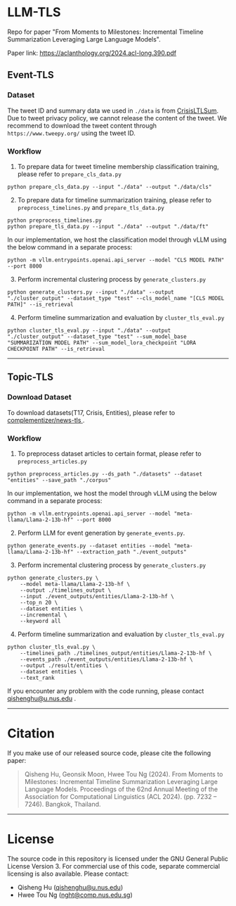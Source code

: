 # LLM-TLS
Repo for paper "From Moments to Milestones: Incremental Timeline Summarization Leveraging Large Language Models". 

Paper link: https://aclanthology.org/2024.acl-long.390.pdf

## Event-TLS

### Dataset
The tweet ID and summary data we used in ```./data``` is from [CrisisLTLSum](https://github.com/CrisisLTLSum/CrisisTimelines). Due to tweet privacy policy, we cannot release the content of the tweet. We recommend to download the tweet content through ```https://www.tweepy.org/``` using the tweet ID.

### Workflow
1. To prepare data for tweet timeline membership classification training, please refer to ```prepare_cls_data.py```

```
python prepare_cls_data.py --input "./data" --output "./data/cls"
```

2. To prepare data for timeline summarization training, please refer to ```preprocess_timelines.py``` and ```prepare_tls_data.py```

```
python preprocess_timelines.py
python prepare_tls_data.py --input "./data" --output "./data/ft"
```

In our implementation, we host the classification model through vLLM using the below command in a separate process:
```
python -m vllm.entrypoints.openai.api_server --model "CLS MODEL PATH" --port 8000
```

3. Perform incremental clustering process by ```generate_clusters.py```
```
python generate_clusters.py --input "./data" --output "./cluster_output" --dataset_type "test" --cls_model_name "[CLS MODEL PATH]" --is_retrieval
```


4. Perform timeline summarization and evaluation by ```cluster_tls_eval.py```
```
python cluster_tls_eval.py --input "./data" --output "./cluster_output" --dataset_type "test" --sum_model_base "SUMMARIZATION MODEL PATH" --sum_model_lora_checkpoint "LORA CHECKPOINT PATH" --is_retrieval
```

---

## Topic-TLS

### Download Dataset
To download datasets(T17, Crisis, Entities), please refer to [complementizer/news-tls ](https://github.com/complementizer/news-tls).

### Workflow
1. To preprocess dataset articles to certain format, please refer to ```preprocess_articles.py```
```
python preprocess_articles.py --ds_path "./datasets" --dataset "entities" --save_path "./corpus"
```

In our implementation, we host the model through vLLM using the below command in a separate process:
```
python -m vllm.entrypoints.openai.api_server --model "meta-llama/Llama-2-13b-hf" --port 8000
```

2. Perform LLM for event generation by ```generate_events.py```.
```
python generate_events.py --dataset entities --model "meta-llama/Llama-2-13b-hf" --extraction_path "./event_outputs"
```


3. Perform incremental clustering process by ```generate_clusters.py```
```
python generate_clusters.py \
    --model meta-llama/Llama-2-13b-hf \
    --output ./timelines_output \
    --input ./event_outputs/entities/Llama-2-13b-hf \
    --top_n 20 \
    --dataset entities \
    --incremental \
    --keyword all
```

4. Perform timeline summarization and evaluation by ```cluster_tls_eval.py```
```
python cluster_tls_eval.py \
    --timelines_path ./timelines_output/entities/Llama-2-13b-hf \
    --events_path ./event_outputs/entities/Llama-2-13b-hf \
    --output ./result/entities \
    --dataset entities \
    --text_rank
```

If you encounter any problem with the code running, please contact qishenghu@u.nus.edu .

---
# Citation

If you make use of our released source code, please cite the following paper:
 
> Qisheng Hu, Geonsik Moon, Hwee Tou Ng (2024). From Moments to Milestones: Incremental Timeline Summarization Leveraging Large Language Models. Proceedings of the 62nd Annual Meeting of the Association for Computational Linguistics (ACL 2024). (pp. 7232 – 7246). Bangkok, Thailand.


---

# License

The source code in this repository is licensed under the GNU General Public License Version 3. For commercial use of this code, separate commercial licensing is also available. Please contact:

* Qisheng Hu (qishenghu@u.nus.edu) 
* Hwee Tou Ng (nght@comp.nus.edu.sg)